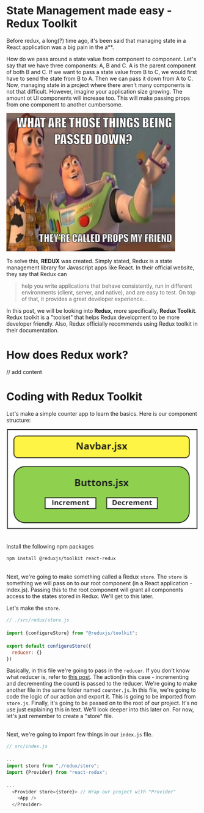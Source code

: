 # State Management made easy - Redux Toolkit

Before redux, a long(?) time ago, it's been said that managing state in a React application was a big pain in the a**. 

How do we pass around a state value from component to component. Let's say that we have three components: A, B and C. A is the parent component of both B and C. If we want to pass a state value from B to C, we would first have to send the state from B to A. Then we can pass it down from A to C. Now, managing state in a project where there aren't many components is not that difficult. However, imagine your application size growing. The amount ot UI components will increase too. This will make passing props from one component to another cumbersome.

![haha](haha.png)

To solve this, **REDUX** was created. Simply stated, Redux is a state management library for Javascript apps like React. In their official website, they say that Redux can

>help you write applications that behave consistently, run in different environments (client, server, and native), and are easy to test. On top of that, it provides a great developer experience...

In this post, we will be looking into **Redux**, more specifically, **Redux Toolkit**. Redux toolkit is a "toolset" that helps Redux development to be more developer friendly. Also, Redux officially recommends using Redux toolkit in their documentation.

# How does Redux work?

// add content

# Coding with Redux Toolkit

Let's make a simple counter app to learn the basics. Here is our component structure:

![project structure](projectStructure.png)

<br>Install the following npm packages

```bash
npm install @reduxjs/toolkit react-redux
```

<br>Next, we're going to make something called a Redux `store`. The `store` is something we will pass on to our root component (in a React application - index.js). Passing this to the root component will grant all components access to the states stored in Redux. We'll get to this later.

Let's make the `store`.
```js
// ./src/redux/store.js

import {configureStore} from "@reduxjs/toolkit";

export default configureStore({
  reducer: {}
})
```

Basically, in this file we're going to pass in the `reducer`. If you don't know what reducer is, refer to [this post](../React-Hook-useReducer/React-Hook-useReducer.md). The action(in this case - incrementing and decrementing the count) is passed to the reducer. We're going to make another file in the same folder named `counter.js`. In this file, we're going to code the logic of our action and export it. This is going to be imported from `store.js`. Finally, it's going to be passed on to the root of our project. It's no use just explaining this in text. We'll look deeper into this later on. For now, let's just remember to create a "store" file. 

<br>Next, we're going to import few things in our `index.js` file.
```js
// src/index.js

...
import store from "./redux/store";
import {Provider} from "react-redux";

...
  <Provider store={store}> // Wrap our project with "Provider"
    <App />
  </Provider>
```
